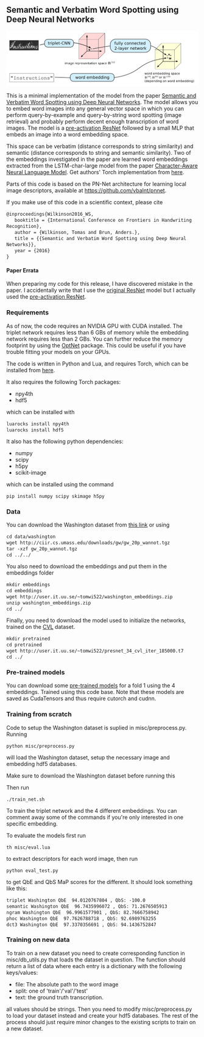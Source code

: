 ## Semantic and Verbatim Word Spotting using Deep Neural Networks
![System Architecture](system.png)

This is a minimal implementation of the model from the paper [Semantic and Verbatim Word Spotting using Deep Neural Networks](http://www.diva-portal.org/smash/get/diva2:1044046/FULLTEXT01.pdf). The model allows you to embed word images into any general vector space in which you can perform query-by-example and query-by-string word spotting (image retrieval) and probably perform decent enough transcription of word images. The model is a [pre-activation ResNet](https://arxiv.org/pdf/1603.05027.pdf) followed by a small MLP that embeds an image into a word embedding space.

This space can be verbatim (distance corresponds to string similarity) and semantic (distance corresponds to string and semantic similarity). Two of the embeddings investigated in the paper are learned word embeddings extracted from the LSTM-char-large model from the paper [Character-Aware Neural Language Model](https://arxiv.org/pdf/1508.06615.pdf). Get authors' Torch implementation from [here](https://github.com/yoonkim/lstm-char-cnn).

Parts of this code is based on the PN-Net architecture for learning local image descriptors, available at https://github.com/vbalnt/pnnet.

If you make use of this code in a scientific context, please cite 

```
@inproceedings{Wilkinson2016_WS,
   booktitle = {International Conference on Frontiers in Handwriting Recognition},
   author = {Wilkinson, Tomas and Brun, Anders.},
   title = {{Semantic and Verbatim Word Spotting using Deep Neural Networks}},
   year = {2016}
}
```

#### Paper Errata
When preparing my code for this release, I have discovered mistake in the paper. I accidentally write that I use the [original ResNet](https://arxiv.org/pdf/1512.03385v1.pdf) model but I actually used the [pre-activation ResNet](https://arxiv.org/pdf/1603.05027.pdf).

### Requirements
As of now, the code requires an NVIDIA GPU with CUDA installed. The triplet network requires less than 6 GBs of memory while the embedding network requires less than 2 GBs. You can further reduce the memory footprint by using the [OptNet](https://github.com/fmassa/optimize-net) package. This could be useful if you have trouble fitting your models on your GPUs.

The code is written in Python and Lua, and requires Torch, which can be installed from [here](http://torch.ch/docs/getting-started.html). 

It also requires the following Torch packages: 
 - npy4th
 - hdf5

which can be installed with 
```
luarocks install npy4th
luarocks install hdf5
```

It also has the following python dependencies:
 - numpy
 - scipy
 - h5py
 - scikit-image

which can be installed using the command 
```
pip install numpy scipy skimage h5py
```

### Data
You can download the Washington dataset from [this link](http://ciir.cs.umass.edu/downloads/gw/gw_20p_wannot.tgz) or using 

```
cd data/washington
wget http://ciir.cs.umass.edu/downloads/gw/gw_20p_wannot.tgz
tar -xzf gw_20p_wannot.tgz
cd ../../
```

You also need to download the embeddings and put them in the embeddings folder

```
mkdir embeddings
cd embeddings
wget http://user.it.uu.se/~tomwi522/washington_embeddings.zip
unzip washington_embeddings.zip
cd ../
```

Finally, you need to download the model used to initialize the networks, trained on the [CVL](https://www.caa.tuwien.ac.at/cvl/research/cvl-databases/an-off-line-database-for-writer-retrieval-writer-identification-and-word-spotting/) dataset.


```
mkdir pretrained
cd pretrained
wget http://user.it.uu.se/~tomwi522/presnet_34_cvl_iter_185000.t7
cd ../
```

### Pre-trained models 
You can download some [pre-trained models](https://drive.google.com/open?id=0B3A3gL1SjnBMaW80QlV0d2swQ1E) for a fold 1 using the 4 embeddings. Trained using this code base. Note that these models are saved as CudaTensors and thus require cutorch and cudnn.

### Training from scratch
Code to setup the Washington dataset is suplied in misc/preprocess.py. Running
```
python misc/preprocess.py
```
will load the Washington dataset, setup the necessary image and embedding hdf5 databases. 

Make sure to download the Washington dataset before running this

Then run 

```
./train_net.sh
```

To train the triplet network and the 4 different embeddings. You can comment away some of the commands if you're only interested in one specific embedding.

To evaluate the models first run

```
th misc/eval.lua
```

to extract descriptors for each word image, then run 

```
python eval_test.py
```

to get QbE and QbS MaP scores for the different. It should look something like this:

```
triplet Washington QbE  94.0120767804 , QbS: -100.0
semantic Washington QbE  96.7435996072 , QbS: 71.2676505913
ngram Washington QbE  96.9961577901 , QbS: 82.7666758942
phoc Washington QbE  97.7626788718 , QbS: 92.6989763255
dct3 Washington QbE  97.3370356691 , QbS: 94.1436752847
```

### Training on new data
To train on a new dataset you need to create corresponding function in misc/db_utils.py that loads the dataset in question. The function should return a list of data where each entry is a dictionary with the following keys/values:

 - file: The absolute path to the word image
 - split: one of 'train'/'val'/'test'
 - text: the ground truth transcription.

all values should be strings. Then you need to modify misc/preprocess.py to load your dataset instead and create your hdf5 databases. The rest of the process should just require minor changes to the existing scripts to train on a new dataset.


